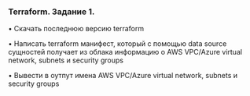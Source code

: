 ### Terraform. Задание 1.
   • Скачать последнюю версию terraform

   • Написать terraform манифест, который с помощью data source сущностей получает из облака информацию о AWS VPC/Azure virtual network, subnets и security groups 

   • Вывести в оутпут имена AWS VPC/Azure virtual network, subnets и security groups
